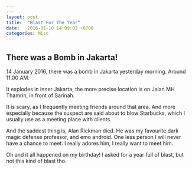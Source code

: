 ```yaml
---
---
layout: post
title:  "Blast For The Year"
date:   2016-01-10 14:09:03 +0700
categories: Misc
---
```

<strong><h2>There was a Bomb in Jakarta!</h2></strong>

14 January 2016, there was a bomb in Jakarta yesterday morning. Around 11.00 AM.

It explodes in inner Jakarta, the more precise location is on Jalan MH Thamrin, in front of Sarinah. 

It is scary, as I frequently meeting friends around that area. And more especially because the suspect are said about to blow Starbucks, which I usually use as a meeting place with clients.

And the saddest thing is, Alan Rickman died. He was my favourite dark magic defense professor, and emo android. One less person I will never have a chance to meet. I really adores him, I really want to meet him.

Oh and it all happened on my birthday! I asked for a year full of blast, but not this kind of blast tho.

